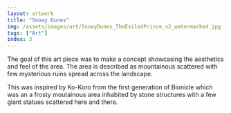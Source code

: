 ```yaml
---
layout: artwork
title: "Snowy Dunes"
img: /assets/images/art/SnowyDunes_TheExiledPrince_v2_watermarked.jpg
tags: ["Art"]
index: 3
---
```


The goal of this art piece was to make a concept showcasing the aesthetics and feel of the area. The area is described as mountainous scattered with few mysterious ruins spread across the landscape.

This was inspired by Ko-Koro from the first generation of Bionicle which was an a frosty moutainous area inhabited by stone structures with a few giant statues scattered here and there.
